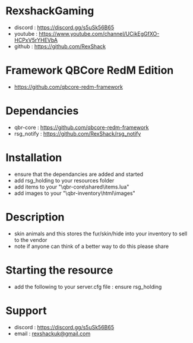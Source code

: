 # RexshackGaming
- discord : https://discord.gg/s5uSk56B65
- youtube : https://www.youtube.com/channel/UCikEgGfXO-HCPxV5rYHEVbA
- github : https://github.com/RexShack

# Framework QBCore RedM Edition
- https://github.com/qbcore-redm-framework

# Dependancies
- qbr-core : https://github.com/qbcore-redm-framework
- rsg_notify : https://github.com/RexShack/rsg_notify

# Installation
- ensure that the dependancies are added and started
- add rsg_holding to your resources folder
- add items to your "\qbr-core\shared\items.lua"
- add images to your "\qbr-inventory\html\images"

# Description
- skin animals and this stores the fur/skin/hide into your inventory to sell to the vendor
- note if anyone can think of a better way to do this please share

# Starting the resource
- add the following to your server.cfg file : ensure rsg_holding

# Support
- discord : https://discord.gg/s5uSk56B65
- email : rexshackuk@gmail.com